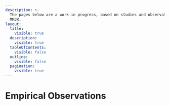 ```yaml
---
description: >-
  The pages below are a work in progress, based on studies and observations at
  MM3R.
layout:
  title:
    visible: true
  description:
    visible: true
  tableOfContents:
    visible: false
  outline:
    visible: false
  pagination:
    visible: true
---
```


# Empirical Observations

